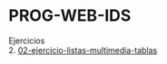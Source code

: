 # PROG-WEB-IDS

Ejercicios
<br />
2. [02-ejercicio-listas-multimedia-tablas](/02-ejercicio-listas-multimedia-tablas/index.HTML)
